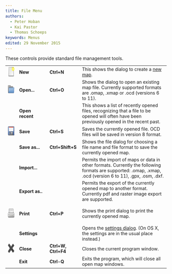 ```yaml
---
title: File Menu
authors:
  - Peter Hoban
  - Kai Pastor
  - Thomas Schoeps
keywords: Menus
edited: 29 November 2015
---
```


These controls provide standard file management tools.

<table>
<tr>
<td width="40"><img class="small" src="../mapper-images/new.png" width="32" height="32" border="0" alt="" /></td>
<td width="100"><b>New</b></td>
<td width="90"><b>Ctrl+N</b></td>
<td width="400">This shows the dialog to create a <a href="new_map.md">new map</a>.</td>
</tr>
<tr>
<td><img class="small" src="../mapper-images/open.png" width="32" height="32" border="0" alt="" /></td>
<td><b>Open...</b></td>
<td><b>Ctrl+O</b></td>
<td>Shows the dialog to open an existing map file. Currently supported formats are .omap, .xmap or .ocd (versions 6 to 11).</td>
</tr>
<tr>
<td> </td>
<td><b>Open recent</b></td>
<td> </td>
<td>This shows a list of recently opened files, recognizing that a file to be opened will often have been previously opened in the recent past.</td>
</tr>
<tr>
<td><img class="small" src="../mapper-images/save.png" width="32" height="32" border="0" alt="" /></td>
<td><b>Save</b></td>
<td><b>Ctrl+S</b></td>
<td>Saves the currently opened file. OCD files will be saved in version 8 format.</td>
</tr>
<tr>
<td> </td>
<td><b>Save as...</b></td>
<td><b>Ctrl+Shift+S</b></td>
<td>Shows the file dialog for choosing a file name and file format to save the currently opened map.</td>
</tr>
<tr>
<td> </td>
<td><b>Import...</b></td>
<td> </td>
<td>Permits the import of maps or data in other formats. Currently the following formats are supported: .omap, .xmap, .ocd (version 6 to 11), .gpx, .osm, .dxf.</td>
</tr>
<tr>
<td> </td>
<td><b>Export as..</b></td>
<td> </td>
<td>Permits the export of the currently opened map to another format. Currently pdf and raster image export are supported.</td>
</tr>
<tr>
<td><img class="small" src="../mapper-images/print.png" width="32" height="32" border="0" alt="" /></td>
<td><b>Print</b></td>
<td><b>Ctrl+P</b></td>
<td><p>Shows the print dialog to print the currently opened map.</td>
</tr>
<tr>
<td> </td>
<td><b>Settings</b></td>
<td> </td>
<td>Opens the <a href="settings.md">settings dialog</a>. (On OS X, the settings are in the usual place instead.)
</td>
</tr>
<tr>
<td><img class="small" src="../mapper-images/close.png" width="32" height="32" border="0" alt="" /></td>
<td><b>Close</b></td>
<td><b>Ctrl+W, Ctrl+F4</b></td>
<td>Closes the current program window.</td>
</tr>
<tr>
<td> </td>
<td><b>Exit</b></td>
<td><b>Ctrl-Q</b></td>
<td>Exits the program, which will close all open map windows.</td>
</tr>
</table>
